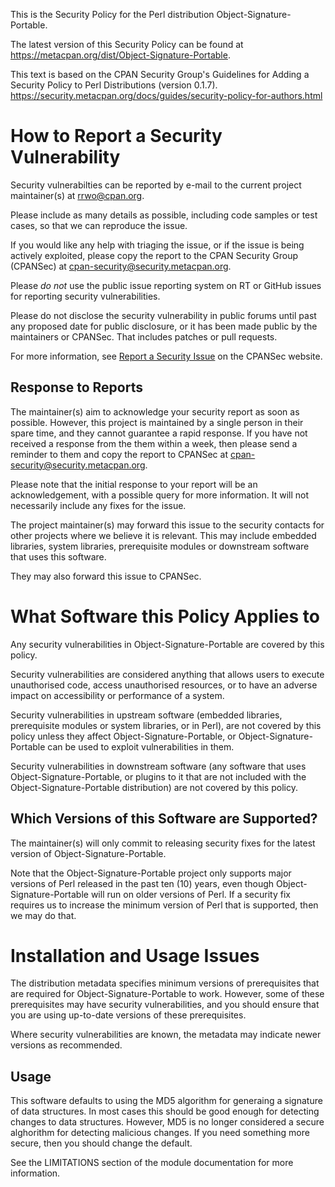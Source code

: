 This is the Security Policy for the Perl distribution Object-Signature-Portable.

The latest version of this Security Policy can be found at
https://metacpan.org/dist/Object-Signature-Portable.

This text is based on the CPAN Security Group's Guidelines for Adding
a Security Policy to Perl Distributions (version 0.1.7).
https://security.metacpan.org/docs/guides/security-policy-for-authors.html

# How to Report a Security Vulnerability

Security vulnerabilties can be reported by e-mail to the current
project maintainer(s) at <rrwo@cpan.org>.

Please include as many details as possible, including code samples
or test cases, so that we can reproduce the issue.

If you would like any help with triaging the issue, or if the issue
is being actively exploited, please copy the report to the CPAN
Security Group (CPANSec) at <cpan-security@security.metacpan.org>.

Please *do not* use the public issue reporting system on RT or
GitHub issues for reporting security vulnerabilities.

Please do not disclose the security vulnerability in public forums
until past any proposed date for public disclosure, or it has been
made public by the maintainers or CPANSec.  That includes patches or
pull requests.

For more information, see
[Report a Security Issue](https://security.metacpan.org/docs/report.html)
on the CPANSec website.

## Response to Reports

The maintainer(s) aim to acknowledge your security report as soon as
possible.  However, this project is maintained by a single person in
their spare time, and they cannot guarantee a rapid response.  If you
have not received a response from the them within a week, then
please send a reminder to them and copy the report to CPANSec at
<cpan-security@security.metacpan.org>.

Please note that the initial response to your report will be an
acknowledgement, with a possible query for more information.  It
will not necessarily include any fixes for the issue.

The project maintainer(s) may forward this issue to the security
contacts for other projects where we believe it is relevant.  This
may include embedded libraries, system libraries, prerequisite
modules or downstream software that uses this software.

They may also forward this issue to CPANSec.

# What Software this Policy Applies to

Any security vulnerabilities in Object-Signature-Portable are covered
by this policy.

Security vulnerabilities are considered anything that allows users
to execute unauthorised code, access unauthorised resources, or to
have an adverse impact on accessibility or performance of a system.

Security vulnerabilities in upstream software (embedded libraries,
prerequisite modules or system libraries, or in Perl), are not covered
by this policy unless they affect Object-Signature-Portable, or
Object-Signature-Portable can be used to exploit vulnerabilities in
them.

Security vulnerabilities in downstream software (any software that
uses Object-Signature-Portable, or plugins to it that are not included
with the Object-Signature-Portable distribution) are not covered by
this policy.

## Which Versions of this Software are Supported?

The maintainer(s) will only commit to releasing security fixes for the
latest version of Object-Signature-Portable.

Note that the Object-Signature-Portable project only supports major
versions of Perl released in the past ten (10) years, even though
Object-Signature-Portable will run on older versions of Perl.  If a
security fix requires us to increase the minimum version of Perl that
is supported, then we may do that.

# Installation and Usage Issues

The distribution metadata specifies minimum versions of prerequisites
that are required for Object-Signature-Portable to work.  However,
some of these prerequisites may have security vulnerabilities, and you
should ensure that you are using up-to-date versions of these
prerequisites.

Where security vulnerabilities are known, the metadata may indicate
newer versions as recommended.

## Usage

This software defaults to using the MD5 algorithm for generaing a
signature of data structures. In most cases this should be good enough
for detecting changes to data structures.  However, MD5 is no longer
considered a secure alghorithm for detecting malicious changes.  If
you need something more secure, then you should change the default.

See the LIMITATIONS section of the module documentation for more
information.
